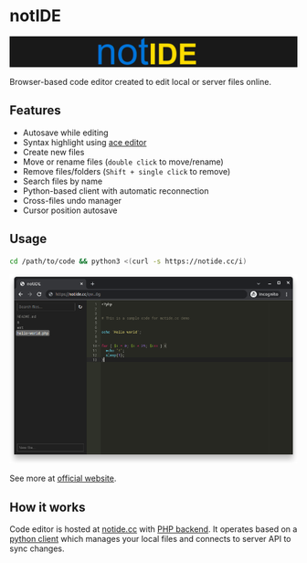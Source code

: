 # notIDE

[![notIDE](/logo.png)](https://notide.cc/)

Browser-based code editor created to edit local or server files online.

## Features
- Autosave while editing
- Syntax highlight using [ace editor](https://ace.c9.io/)
- Create new files
- Move or rename files (`double click` to move/rename)
- Remove files/folders (`Shift + single click` to remove)
- Search files by name
- Python-based client with automatic reconnection
- Cross-files undo manager
- Cursor position autosave

## Usage
```bash
cd /path/to/code && python3 <(curl -s https://notide.cc/i)
```

![not IDE demo](/demo.png)

See more at [official website](https://notide.cc/).

## How it works
Code editor is hosted at [notide.cc](https://notide.cc) with [PHP backend](/ide.php).
It operates based on a [python client](/notide.py) which manages your local files
and connects to server API to sync changes.
